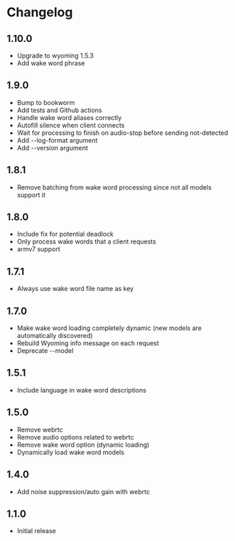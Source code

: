 # Changelog

## 1.10.0

- Upgrade to wyoming 1.5.3
- Add wake word phrase

## 1.9.0

- Bump to bookworm
- Add tests and Github actions
- Handle wake word aliases correctly
- Autofill silence when client connects
- Wait for processing to finish on audio-stop before sending not-detected
- Add --log-format argument
- Add --version argument

## 1.8.1

- Remove batching from wake word processing since not all models support it

## 1.8.0

- Include fix for potential deadlock
- Only process wake words that a client requests
- armv7 support

## 1.7.1

- Always use wake word file name as key

## 1.7.0

- Make wake word loading completely dynamic (new models are automatically discovered)
- Rebuild Wyoming info message on each request
- Deprecate --model

## 1.5.1

- Include language in wake word descriptions

## 1.5.0

- Remove webrtc
- Remove audio options related to webrtc
- Remove wake word option (dynamic loading)
- Dynamically load wake word models

## 1.4.0

- Add noise suppression/auto gain with webrtc

## 1.1.0

- Initial release


